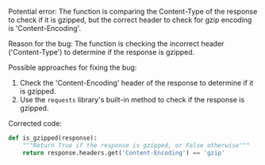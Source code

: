 Potential error:
The function is comparing the Content-Type of the response to check if it is gzipped, but the correct header to check for gzip encoding is 'Content-Encoding'.

Reason for the bug:
The function is checking the incorrect header ('Content-Type') to determine if the response is gzipped.

Possible approaches for fixing the bug:
1. Check the 'Content-Encoding' header of the response to determine if it is gzipped.
2. Use the `requests` library's built-in method to check if the response is gzipped.

Corrected code:

```python
def is_gzipped(response):
    """Return True if the response is gzipped, or False otherwise"""
    return response.headers.get('Content-Encoding') == 'gzip'
```